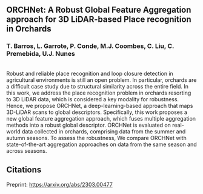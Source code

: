 ## ORCHNet: A Robust Global Feature Aggregation approach for 3D LiDAR-based Place recognition in Orchards

### T. Barros, L. Garrote, P. Conde, M.J. Coombes, C. Liu, C. Premebida, U.J. Nunes
\
Robust and reliable place recognition and loop closure detection in agricultural environments is still an open problem. In particular,  orchards are a difficult case study due to structural similarity across the entire field. In this work, we address the place recognition problem in orchards resorting to 3D LiDAR data, which is considered a key modality for robustness. 
Hence, we propose ORCHNet, a deep-learning-based approach that maps 3D-LiDAR scans to global descriptors. Specifically, this work proposes a new global feature aggregation approach, which fuses multiple aggregation methods into a robust global descriptor. 
ORCHNet is evaluated on real-world data collected in orchards, comprising data from the summer and autumn seasons.  To assess the robustness, We compare ORCHNet with state-of-the-art aggregation approaches on data from the same season and across seasons.

## Citations

Preprint: https://arxiv.org/abs/2303.00477
